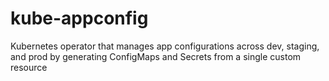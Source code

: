 # kube-appconfig
 Kubernetes operator that manages app configurations across dev, staging, and prod by generating ConfigMaps and Secrets from a single custom resource

